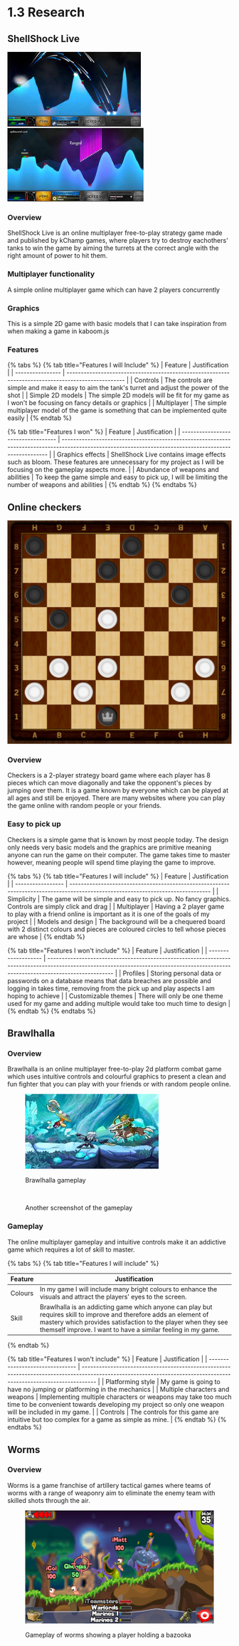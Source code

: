 # 1.3 Research

## ShellShock Live

![](<../.gitbook/assets/image (1) (1).png>)![](<../.gitbook/assets/image (1) (3).png>)

### Overview

ShellShock Live is an online multiplayer free-to-play strategy game made and published by kChamp games, where players try to destroy eachothers' tanks to win the game by aiming the turrets at the correct angle with the right amount of power to hit them.

### Multiplayer functionality

A simple online multiplayer game which can have 2 players concurrently

### Graphics

This is a simple 2D game with basic models that I can take inspiration from when making a game in kaboom.js

### Features

{% tabs %}
{% tab title="Features I will Include" %}
| Feature          | Justification                                                                                      |
| ---------------- | -------------------------------------------------------------------------------------------------- |
| Controls         | The controls are simple and make it easy to aim the tank's turret and adjust the power of the shot |
| Simple 2D models | The simple 2D models will be fit for my game as I won't be focusing on fancy details or graphics   |
| Multiplayer      | The simple multiplayer model of the game is something that can be implemented quite easily         |
{% endtab %}

{% tab title="Features I won" %}
| Feature                            | Justification                                                                                                                                           |
| ---------------------------------- | ------------------------------------------------------------------------------------------------------------------------------------------------------- |
| Graphics effects                   | ShellShock Live contains image effects such as bloom. These features are unnecessary for my project as I will be focusing on the gameplay aspects more. |
| Abundance of weapons and abilities | To keep the game simple and easy to pick up, I will be limiting the number of weapons and abilities                                                     |
{% endtab %}
{% endtabs %}

## Online checkers

![](<../.gitbook/assets/image (1) (2).png>)

### Overview

Checkers is a 2-player strategy board game where each player has 8 pieces which can move diagonally and take the opponent's pieces by jumping over them. It is a game known by everyone which can be played at all ages and still be enjoyed. There are many websites where you can play the game online with random people or your friends.&#x20;

### Easy to pick up

Checkers is a simple game that is known by most people today. The design only needs very basic models and the graphics are primitive meaning anyone can run the game on their computer. The game takes time to master however, meaning people will spend time playing the game to improve.

{% tabs %}
{% tab title="Features I will include" %}
| Feature           | Justification                                                                                                                   |
| ----------------- | ------------------------------------------------------------------------------------------------------------------------------- |
| Simplicity        | The game will be simple and easy to pick up. No fancy graphics. Controls are simply click and drag                              |
| Multiplayer       | Having a 2 player game to play with a friend online is important as it is one of the goals of my project                        |
| Models and design | The background will be a chequered board with 2 distinct colours and pieces are coloured circles to tell whose pieces are whose |
{% endtab %}

{% tab title="Features I won't include" %}
| Feature             | Justification                                                                                                                                                                       |
| ------------------- | ----------------------------------------------------------------------------------------------------------------------------------------------------------------------------------- |
| Profiles            | Storing personal data or passwords on a database means that data breaches are possible and logging in takes time, removing from the pick up and play aspects I am hoping to achieve |
| Customizable themes | There will only be one theme used for my game and adding multiple would take too much time to design                                                                                |
{% endtab %}
{% endtabs %}

## Brawlhalla

### Overview

Brawlhalla is an online multiplayer free-to-play 2d platform combat game which uses intuitive controls and colourful graphics to present a clean and fun fighter that you can play with your friends or with random people online.

<div>

<figure><img src="../.gitbook/assets/image (1).png" alt=""><figcaption><p>Brawlhalla gameplay</p></figcaption></figure>

 

<figure><img src="https://encrypted-tbn0.gstatic.com/images?q=tbn:ANd9GcSZD1SLMxwn8d2GpMI_rwBSXGp5vDbfht6PUw&#x26;usqp=CAU" alt=""><figcaption><p>Another screenshot of the gameplay</p></figcaption></figure>

</div>

### Gameplay

The online multiplayer gameplay and intuitive controls make it an addictive game which requires a lot of skill to master.&#x20;

{% tabs %}
{% tab title="Features I will include" %}


| Feature  | Justification                                                                                                                                                                                                                                       |
| -------- | --------------------------------------------------------------------------------------------------------------------------------------------------------------------------------------------------------------------------------------------------- |
| Colours  | In my game I will include many bright colours to enhance the visuals and attract the players' eyes to the screen.                                                                                                                                   |
| Skill    | Brawlhalla is an addicting game which anyone can play but requires skill to improve and therefore adds an element of mastery which provides satisfaction to the player when they see themself improve. I want to have a similar feeling in my game. |
{% endtab %}

{% tab title="Features I won't include" %}
| Feature                         | Justification                                                                                                                                                     |
| ------------------------------- | ----------------------------------------------------------------------------------------------------------------------------------------------------------------- |
| Platforming style               | My game is going to have no jumping or platforming in the mechanics                                                                                               |
| Multiple characters and weapons | Implementing multiple characters or weapons may take too much time to be convenient towards developing my project so only one weapon will be included in my game. |
| Controls                        | The controls for this game are intuitive but too complex for a game as simple as mine.                                                                            |
{% endtab %}
{% endtabs %}

## Worms

### Overview

Worms is a game franchise of artillery tactical games where teams of worms with a range of weaponry aim to eliminate the enemy team with skilled shots through the air.

<figure><img src="../.gitbook/assets/image (4).png" alt=""><figcaption><p>Gameplay of worms showing a player holding a bazooka</p></figcaption></figure>
